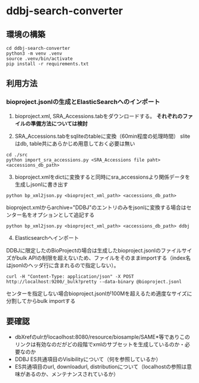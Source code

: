 # ddbj-search-converter


## 環境の構築

```
cd ddbj-search-converter
python3 -m venv .venv
source .venv/bin/activate
pip install -r requirements.txt
```

## 利用方法

### bioproject.jsonlの生成とElasticSearchへのインポート

1. bioproject.xml, SRA_Accessions.tabをダウンロードする。
__それぞれのファイルの準備方法については検討__

2. SRA_Accessions.tabをsqliteのtableに変換（60min程度の処理時間）
sliteはdb, table共にあらかじめ用意しておく必要は無い

```
cd ./src
python import_sra_accessions.py <SRA_Accessions file paht> <accessions_db_path>
```

3. bioproject.xmlをdictに変換すると同時にsra_accessionsより関係データを生成しjsonlに書き出す

```
python bp_xml2json.py <bioproject_xml_path> <accessions_db_path> 
```

bioproject.xmlからarchive="DDBJ"のエントリのみをjsonlに変換する場合はセンター名をオプションとして追記する
```
python bp_xml2json.py <bioproject_xml_path> <accessions_db_path> ddbj
```

4. Elasticsearchへインポート

DDBJに限定したのBioProjectの場合は生成したbioproject.jsonlのファイルサイズがbulk APIの制限を超えないため、ファイルをそのままimportする（index名はjsonlのヘッダ行に含まれるので指定しない）。

```
curl -H "Content-Type: application/json" -X POST http://localhost:9200/_bulk?pretty --data-binary @bioproject.jsonl
```

センターを指定しない場合bioproject.jsonlが100Mを超えるため適度なサイズに分割してからbulk importする


## 要確認
- dbXrefのulrがlocaolhost:8080/resource/biosample/SAME*等でありこのリンクは有効なのだがどの段階でxmlのサブセットを生成しているのか・必要なのか
- DDBJ ES共通項目のVisibilityについて（何を参照しているか）
- ES共通項目のurl, downloadurl, distributionについて（localhostの参照は意味があるのか、メンテナンスされているか）
